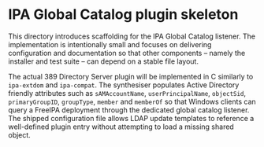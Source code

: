 # IPA Global Catalog plugin skeleton

This directory introduces scaffolding for the IPA Global Catalog listener.  The
implementation is intentionally small and focuses on delivering configuration
and documentation so that other components – namely the installer and test
suite – can depend on a stable file layout.

The actual 389 Directory Server plugin will be implemented in C similarly to
`ipa-extdom` and `ipa-compat`.  The synthesiser populates Active Directory
friendly attributes such as `sAMAccountName`, `userPrincipalName`, `objectSid`,
`primaryGroupID`, `groupType`, `member` and `memberOf` so that Windows clients
can query a FreeIPA deployment through the dedicated global catalog listener.
The shipped configuration file allows LDAP update templates to reference a
well-defined plugin entry without attempting to load a missing shared object.
